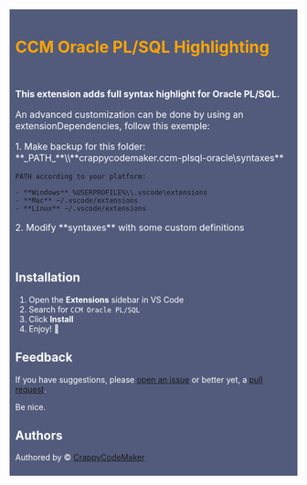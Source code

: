 <div style="background: #525B7C;"><div style="padding: 10px"><h1 style="font-weight: bold; color: orange">CCM Oracle PL/SQL Highlighting </h1></div></div>

<div style="background: #525B7C;"><div style="padding: 10px">
<p style="font-size: 16px; font-weight: bold; color: white">This extension adds full syntax highlight for Oracle PL/SQL.</p>
<p style="font-size: 16px; color: white;">
An advanced customization can be done by using an extensionDependencies, follow this exemple:
</p><p style="font-size: 16px; color: white;">
1. Make backup for this folder: **_PATH_**\\**crappycodemaker.ccm-plsql-oracle\syntaxes**

    PATH according to your platform:

    - **Windows** %USERPROFILE%\\.vscode\extensions
    - **Mac** ~/.vscode/extensions
    - **Linux** ~/.vscode/extensions

</p><p style="font-size: 16px; color: white;">
2. Modify **syntaxes** with some custom definitions
</p></div></div>

 <div style="background: #525B7C;"><div style="padding: 10px;color: white">

## Installation

1. Open the **Extensions** sidebar in VS Code
1. Search for `CCM Oracle PL/SQL`
1. Click **Install**
1. Enjoy! 🎉

## Feedback

If you have suggestions, please [open an issue](https://github.com/CrappyCodeMaker/CCM-OraclePLSQL/issues) or better yet, a [pull request](https://github.com/CrappyCodeMaker/CCM-OraclePLSQL/pulls).

Be nice.

## Authors

Authored by © [CrappyCodeMaker](https://github.com/CrappyCodeMaker)

 </div></div>
